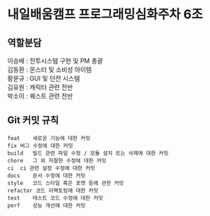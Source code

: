 # 내일배움캠프 프로그래밍심화주차 6조

## 역할분담

이승배 : 전투시스템 구현 및 PM 총괄  
김동환 : 몬스터 및 소비성 아이템  
황문규 : GUI 및 던전 시스템  
김유원 : 캐릭터 관련 전반  
박소이 : 퀘스트 관련 전반  


## Git 커밋 규칙
```
feat	새로운 기능에 대한 커밋  
fix	버그 수정에 대한 커밋  
build	빌드 관련 파일 수정 / 모듈 설치 또는 삭제에 대한 커밋  
chore	그 외 자잘한 수정에 대한 커밋  
ci	ci 관련 설정 수정에 대한 커밋  
docs	문서 수정에 대한 커밋  
style	코드 스타일 혹은 포맷 등에 관한 커밋  
refactor 코드 리팩토링에 대한 커밋  
test	테스트 코드 수정에 대한 커밋  
perf	성능 개선에 대한 커밋  
```
